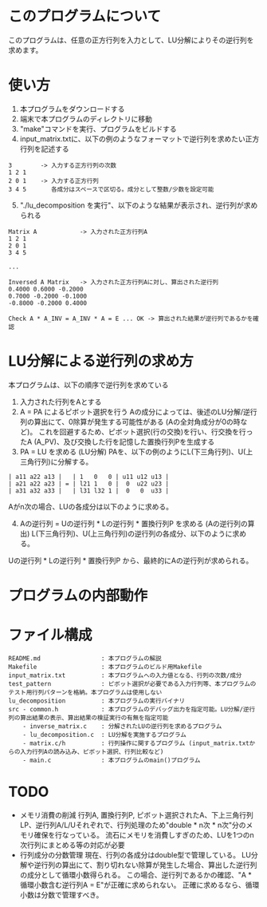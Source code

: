 # このプログラムについて
このプログラムは、任意の正方行列を入力として、LU分解によりその逆行列を求めます。

# 使い方
1. 本プログラムをダウンロードする
2. 端末で本プログラムのディレクトリに移動
3. "make"コマンドを実行、プログラムをビルドする
4. input_matrix.txtに、以下の例のようなフォーマットで逆行列を求めたい正方行列を記述する
```
3        -> 入力する正方行列の次数
1 2 1    
2 0 1    -> 入力する正方行列
3 4 5       各成分はスペースで区切る。成分として整数/少数を設定可能
```
5. "./lu_decomposition を実行"、以下のような結果が表示され、逆行列が求められる
```
Matrix A            -> 入力された正方行列A
1 2 1
2 0 1
3 4 5

...

Inversed A Matrix   -> 入力された正方行列Aに対し、算出された逆行列
0.4000 0.6000 -0.2000
0.7000 -0.2000 -0.1000
-0.8000 -0.2000 0.4000

Check A * A_INV = A_INV * A = E ... OK -> 算出された結果が逆行列であるかを確認
```

# LU分解による逆行列の求め方
本プログラムは、以下の順序で逆行列を求めている
1. 入力された行列をAとする
2. A = PA によるピボット選択を行う
Aの成分によっては、後述のLU分解/逆行列の算出にて、0除算が発生する可能性がある (Aの全対角成分が0の時など)。
これを回避するため、ピボット選択(行の交換)を行い、行交換を行ったA (A_PV)、及び交換した行を記憶した置換行列Pを生成する
3. PA = LU を求める (LU分解)
PAを、以下の例のようにL(下三角行列)、U(上三角行列)に分解する。
```
| a11 a22 a13 |   | 1   0   0 | u11 u12 u13 |
| a21 a22 a23 | = | l21 1   0 |  0  u22 u23 |
| a31 a32 a33 |   | l31 l32 1 |  0   0  u33 |
```
Aがn次の場合、LUの各成分は以下のように求める。

4. Aの逆行列 = Uの逆行列 * Lの逆行列 * 置換行列P を求める (Aの逆行列の算出)
L(下三角行列)、U(上三角行列)の逆行列の各成分、以下のように求める。

Uの逆行列 * Lの逆行列 * 置換行列P から、最終的にAの逆行列が求められる。

# プログラムの内部動作

# ファイル構成
```
README.md                 : 本プログラムの解説
Makefile                  : 本プログラムのビルド用Makefile
input_matrix.txt          : 本プログラムへの入力値となる、行列の次数/成分
test_pattern              : ピボット選択が必要である入力行列等、本プログラムのテスト用行列パターンを格納。本プログラムは使用しない
lu_decomposition          : 本プログラムの実行バイナリ
src - common.h            : 本プログラムのデバッグ出力を指定可能。LU分解/逆行列の算出結果の表示、算出結果の検証実行の有無を指定可能
    - inverse_matrix.c    : 分解されたLUの逆行列を求めるプログラム
    - lu_decomposition.c  : LU分解を実施するプログラム
    - matrix.c/h          : 行列操作に関するプログラム (input_matrix.txtからの入力行列Aの読み込み、ピボット選択、行列比較など)
    - main.c              : 本プログラムのmain()プログラム
```
# TODO
- メモリ消費の削減
行列A, 置換行列P, ピボット選択されたA、下上三角行列LP、逆行列A/L/Uそれぞれで、行列処理のため"double * n次 * n次"分のメモリ確保を行なっている。
流石にメモリを消費しすぎのため、LUを1つのn次行列にまとめる等の対応が必要
- 行列成分の分数管理
現在、行列の各成分はdouble型で管理している。
LU分解や逆行列の算出にて、割り切れない除算が発生した場合、算出した逆行列の成分として循環小数得られる。
この場合、逆行列であるかの確認、"A * 循環小数含む逆行列A = E"が正確に求められない。
正確に求めるなら、循環小数は分数で管理すべき。
